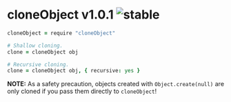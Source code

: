
# cloneObject v1.0.1 ![stable](https://img.shields.io/badge/stability-stable-4EBA0F.svg?style=flat)

```coffee
cloneObject = require "cloneObject"

# Shallow cloning.
clone = cloneObject obj

# Recursive cloning.
clone = cloneObject obj, { recursive: yes }
```

**NOTE:** As a safety precaution, objects created with `Object.create(null)`
are only cloned if you pass them directly to `cloneObject`!

